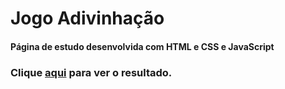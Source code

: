 # Jogo Adivinhação

#### Página de estudo desenvolvida com HTML e CSS e JavaScript

### Clique [aqui](https://danielcomin.github.io/danielcomin.github.io-jogoadivinhacao/) para ver o resultado.
